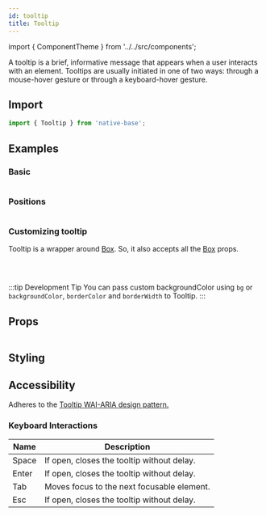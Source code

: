 ```yaml
---
id: tooltip
title: Tooltip
---
```


import { ComponentTheme } from '../../src/components';

A tooltip is a brief, informative message that appears when a user interacts with an element. Tooltips are usually initiated in one of two ways: through a mouse-hover gesture or through a keyboard-hover gesture.

## Import

```jsx
import { Tooltip } from 'native-base';
```

## Examples

### Basic

```ComponentSnackPlayer path=components,composites,Tooltip,Basic.tsx

```

### Positions

```ComponentSnackPlayer path=components,composites,Tooltip,TooltipPositions.tsx

```

### Customizing tooltip

Tooltip is a wrapper around [Box](box.md). So, it also accepts all the [Box](box.md#props) props.

```ComponentSnackPlayer path=components,composites,Tooltip,CustomTooltip.tsx

```

<br />

:::tip Development Tip
You can pass custom backgroundColor using `bg` or `backgroundColor`, `borderColor` and `borderWidth` to Tooltip.
:::

## Props

```ComponentPropTable path=composites,Tooltip,Tooltip.tsx

```

## Styling

<ComponentTheme name="tooltip" />

## Accessibility

Adheres to the [Tooltip WAI-ARIA design pattern.](https://www.w3.org/TR/wai-aria-1.1/#tooltip)

### Keyboard Interactions

| Name  | Description                                |
| ----- | ------------------------------------------ |
| Space | If open, closes the tooltip without delay. |
| Enter | If open, closes the tooltip without delay. |
| Tab   | Moves focus to the next focusable element. |
| Esc   | If open, closes the tooltip without delay. |
